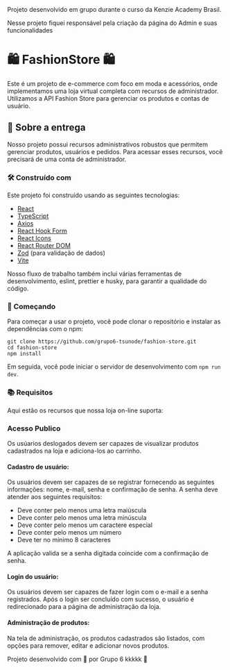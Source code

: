 <div>
  Projeto desenvolvido em grupo durante o curso da Kenzie Academy Brasil.
  <p>Nesse projeto fiquei responsável pela criação da página do Admin e suas funcionalidades</p>
</div>

# 🛍️ FashionStore 🛍️

Este é um projeto de e-commerce com foco em moda e acessórios, onde implementamos uma loja virtual completa com recursos de administrador. Utilizamos a API Fashion Store para gerenciar os produtos e contas de usuário.

## 💼 Sobre a entrega 

Nosso projeto possui recursos administrativos robustos que permitem gerenciar produtos, usuários e pedidos. Para acessar esses recursos, você precisará de uma conta de administrador.

### 🛠️ Construído com

Este projeto foi construído usando as seguintes tecnologias:

- [React](https://reactjs.org/)
- [TypeScript](https://www.typescriptlang.org/)
- [Axios](https://github.com/axios/axios)
- [React Hook Form](https://react-hook-form.com/)
- [React Icons](https://react-icons.github.io/react-icons/)
- [React Router DOM](https://reactrouter.com/web/guides/quick-start)
- [Zod](https://github.com/colinhacks/zod) (para validação de dados)
- [Vite](https://vitejs.dev/)

Nosso fluxo de trabalho também inclui várias ferramentas de desenvolvimento, eslint, prettier e husky, para garantir a qualidade do código.

### 🚀 Começando

Para começar a usar o projeto, você pode clonar o repositório e instalar as dependências com o npm:

```
git clone https://github.com/grupo6-tsunode/fashion-store.git
cd fashion-store
npm install
```

Em seguida, você pode iniciar o servidor de desenvolvimento com `npm run dev`.

### 📚 Requisitos

Aqui estão os recursos que nossa loja on-line suporta:



### Acesso Publico

Os usúarios deslogados devem ser capazes de visualizar produtos cadastrados na loja e adiciona-los ao carrinho.

#### Cadastro de usuário:

Os usuários devem ser capazes de se registrar fornecendo as seguintes informações: nome, e-mail, senha e confirmação de senha. A senha deve atender aos seguintes requisitos:

- Deve conter pelo menos uma letra maiúscula
- Deve conter pelo menos uma letra minúscula
- Deve conter pelo menos um caractere especial
- Deve conter pelo menos um número
- Deve ter no mínimo 8 caracteres

A aplicação valida se a senha digitada coincide com a confirmação de senha.

#### Login do usuário:

Os usuários devem ser capazes de fazer login com o e-mail e a senha registrados. Após o login ser concluído com sucesso, o usuário é redirecionado para a página de administração da loja.

#### Administração de produtos:

Na tela de administração, os produtos cadastrados são listados, com opções para remover, editar e adicionar novos produtos.


Projeto desenvolvido com 💜 por Grupo 6 kkkkk 👋
